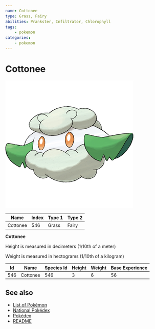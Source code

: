 ```yaml
---
name: Cottonee
type: Grass, Fairy
abilities: Prankster, Infiltrator, Chlorophyll
tags:
    - pokemon
categories:
    - pokemon
---
```


# Cottonee


![Cottonee](images/546.png)

| **Name** | **Index** | **Type 1** | **Type 2** |
|----|----|----|----|
| Cottonee | 546 | Grass | Fairy  |

**Cottonee** 


Height is measured in decimeters (1/10th of a meter)

Weight is measured in hectograms (1/10th of a kilogram)

| **Id** | **Name** | **Species Id** | **Height** | **Weight** | **Base Experience** |
|--------|----------|----------------|------------|------------|---------------------|
| 546 | Cottonee | 546 | 3 | 6 | 56 |


## See also

- [List of Pokémon](../pokemon.md)
- [National Pokédex](../national_pokedex.md)
- [Pokédex](../pokedex.md)
- [README](../README.md)
